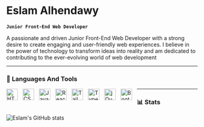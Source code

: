 # Eslam Alhendawy 

**`Junior Front-End Web Developer`**

A passionate and driven Junior Front-End Web Developer with a strong desire to create engaging and user-friendly web experiences. I believe in the power of technology to transform ideas into reality and am dedicated to contributing to the ever-evolving world of web development

---

### 🧰 Languages And Tools

<img align="left" alt="HTML" width="30px" style="padding-right: 10px" src="https://cdn.jsdelivr.net/gh/devicons/devicon/icons/html5/html5-original.svg" />
<img align="left" alt="CSS" width="30px" style="padding-right: 10px"  src="https://cdn.jsdelivr.net/gh/devicons/devicon/icons/css3/css3-original.svg" />
<img align="left" alt="JavaScript" width="30px" style="padding-right: 10px" src="https://cdn.jsdelivr.net/gh/devicons/devicon/icons/javascript/javascript-original.svg" />
<img align="left" alt="ReactJS" width="30px" style="padding-right: 10px" src="https://cdn.jsdelivr.net/gh/devicons/devicon/icons/react/react-original.svg" />
<img align="left" alt="TailwindCSS" width="30px" style="padding-right: 10px" src="https://cdn.jsdelivr.net/gh/devicons/devicon/icons/tailwindcss/tailwindcss-plain.svg" />
<img align="left" alt="Typescript" width="30px" style="padding-right: 10px" src="https://cdn.jsdelivr.net/gh/devicons/devicon/icons/typescript/typescript-original.svg" />
<img align="left" alt="jQuery" width="30px" style="padding-right: 10px" src="https://cdn.jsdelivr.net/gh/devicons/devicon/icons/jquery/jquery-plain-wordmark.svg" />
<img align="left" alt="Bootstrap" width="30px" style="padding-right: 10px" src="https://cdn.jsdelivr.net/gh/devicons/devicon/icons/bootstrap/bootstrap-original.svg" />

---

### 📊 Stats

![Eslam's GitHub stats](https://github-readme-stats.vercel.app/api?username=eslamalhendawy&show_icons=true&theme=dracula)
<!--
**eslamalhendawy/eslamalhendawy** is a ✨ _special_ ✨ repository because its `README.md` (this file) appears on your GitHub profile.

Here are some ideas to get you started:

- 🔭 I’m currently working on ...
- 🌱 I’m currently learning ...
- 👯 I’m looking to collaborate on ...
- 🤔 I’m looking for help with ...
- 💬 Ask me about ...
- 📫 How to reach me: ...
- 😄 Pronouns: ...
- ⚡ Fun fact: ...
-->
